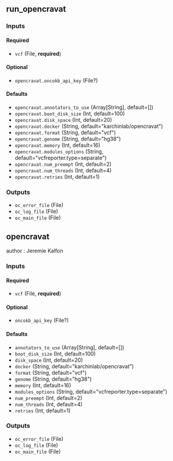 
## run_opencravat

### Inputs

#### Required

  * `vcf` (File, **required**)

#### Optional

  * `opencravat.oncokb_api_key` (File?)

#### Defaults

  * `opencravat.annotators_to_use` (Array[String], default=[])
  * `opencravat.boot_disk_size` (Int, default=100)
  * `opencravat.disk_space` (Int, default=20)
  * `opencravat.docker` (String, default="karchinlab/opencravat")
  * `opencravat.format` (String, default="vcf")
  * `opencravat.genome` (String, default="hg38")
  * `opencravat.memory` (Int, default=16)
  * `opencravat.modules_options` (String, default="vcfreporter.type=separate")
  * `opencravat.num_preempt` (Int, default=2)
  * `opencravat.num_threads` (Int, default=4)
  * `opencravat.retries` (Int, default=1)

### Outputs

  * `oc_error_file` (File)
  * `oc_log_file` (File)
  * `oc_main_file` (File)

## opencravat

author
: Jeremie Kalfon

### Inputs

#### Required

  * `vcf` (File, **required**)

#### Optional

  * `oncokb_api_key` (File?)

#### Defaults

  * `annotators_to_use` (Array[String], default=[])
  * `boot_disk_size` (Int, default=100)
  * `disk_space` (Int, default=20)
  * `docker` (String, default="karchinlab/opencravat")
  * `format` (String, default="vcf")
  * `genome` (String, default="hg38")
  * `memory` (Int, default=16)
  * `modules_options` (String, default="vcfreporter.type=separate")
  * `num_preempt` (Int, default=2)
  * `num_threads` (Int, default=4)
  * `retries` (Int, default=1)

### Outputs

  * `oc_error_file` (File)
  * `oc_log_file` (File)
  * `oc_main_file` (File)
